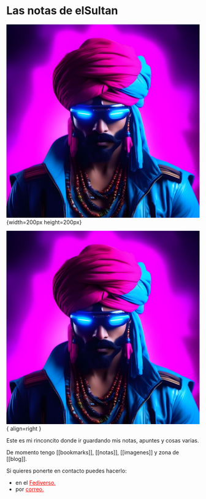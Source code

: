 # Las notas de elSultan

![elSultan](/images/elSultan.mini.jpg){width=200px height=200px}

![elSultan](/images/elSultan.mini.jpg){ align=right }

Este es mi rinconcito donde ir guardando mis notas, apuntes y cosas varias.

De momento tengo [[bookmarks]], [[notas]], [[imagenes]] y zona de [[blog]].

Si quieres ponerte en contacto puedes hacerlo:

<p>
<ul>
    <li> en el <a href="https://gotosocial.almacenero.uk/@artbol" style="color:red">Fediverso.</a></li>
    <li> por <a href="mailto:elsultan77@disroot.org" style="color:red">correo.</a></li>
</ul>
</p>